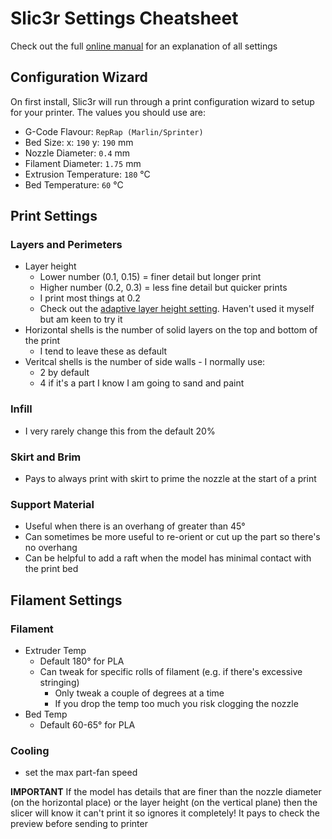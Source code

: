 Slic3r Settings Cheatsheet
==========================
Check out the full [online manual](https://manual.slic3r.org/) for an explanation of all settings
## Configuration Wizard
On first install, Slic3r will run through a print configuration wizard to setup for your printer.
The values you should use are:
* G-Code Flavour: `RepRap (Marlin/Sprinter)`
* Bed Size: x: `190` y: `190` mm
* Nozzle Diameter: `0.4` mm
* Filament Diameter: `1.75` mm
* Extrusion Temperature: `180` °C
* Bed Temperature: `60` °C

## Print Settings
### Layers and Perimeters
* Layer height
  * Lower number (0.1, 0.15) = finer detail but longer print
  * Higher number (0.2, 0.3) = less fine detail but quicker prints
  * I print most things at 0.2
  * Check out the [adaptive layer height setting](https://manual.slic3r.org/expert-mode/variable-layer-height). Haven't used it myself but am keen to try it
* Horizontal shells is the number of solid layers on the top and bottom of the print
  * I tend to leave these as default
* Veritcal shells is the number of side walls - I normally use:
  * 2 by default
  * 4 if it's a part I know I am going to sand and paint

### Infill
* I very rarely change this from the default 20%

### Skirt and Brim
* Pays to always print with skirt to prime the nozzle at the start of a print

### Support Material
* Useful when there is an overhang of greater than 45°
* Can sometimes be more useful to re-orient or cut up the part so there's no overhang
* Can be helpful to add a raft when the model has minimal contact with the print bed

## Filament Settings
### Filament
* Extruder Temp
  * Default 180° for PLA
  * Can tweak for specific rolls of filament (e.g. if there's excessive stringing)
    * Only tweak a couple of degrees at a time
    * If you drop the temp too much you risk clogging the nozzle
* Bed Temp
  * Default 60-65° for PLA
### Cooling
* set the max part-fan speed



**IMPORTANT** If the model has details that are finer than the nozzle diameter (on the horizontal place) or the layer height (on the vertical plane) then the slicer will know it can't print it so ignores it completely!  It pays to check the preview before sending to printer